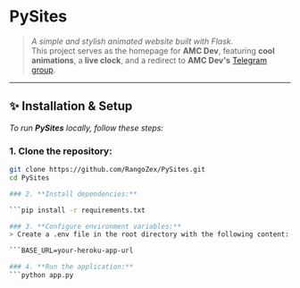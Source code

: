 # **PySites**

> _A simple and stylish animated website built with Flask._  
> This project serves as the homepage for **AMC Dev**, featuring **cool animations**, a **live clock**, and a redirect to **AMC Dev's** [Telegram group](https://t.me/amcdevs).

---

## **✨ Installation & Setup**

_To run **PySites** locally, follow these steps:_

### 1. **Clone the repository:**

```bash
git clone https://github.com/RangoZex/PySites.git
cd PySites

### 2. **Install dependencies:**

```pip install -r requirements.txt

### 3. **Configure environment variables:**
> Create a .env file in the root directory with the following content:

```BASE_URL=your-heroku-app-url

### 4. **Run the application:**
```python app.py
